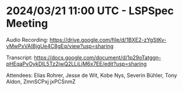 # 2024/03/21 11:00 UTC - LSPSpec Meeting

Audio Recording: https://drive.google.com/file/d/1BXE2-zYgStKv-vMwPxVAIBjgUe4C8gEq/view?usp=sharing

Transcript: https://docs.google.com/document/d/1p29oTatggn-pHEqaPvOykDlL5Tz2jwQ2LLiLjM6x7EE/edit?usp=sharing

Attendees: Elias Rohrer, Jesse de Wit, Kobe Nys, Severin Bühler, Tony Aldon, ZmnSCPxj jxPCSnmZ

